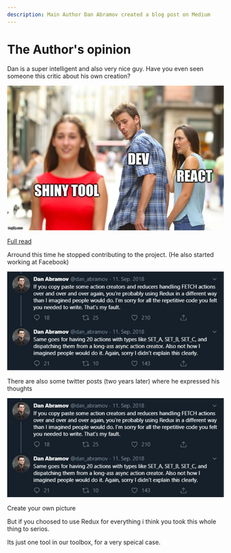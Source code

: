 ```yaml
---
description: Main Author Dan Abramov created a blog post on Medium
---
```


# The Author's opinion

Dan is a super intelligent and also very nice guy. Have you even seen someone this critic about his own creation?

![](.gitbook/assets/image%20%283%29.png)

[Full read](https://medium.com/@dan_abramov/you-might-not-need-redux-be46360cf367)

Arround this time he stopped contributing to the project. \(He also started working at Facebook\)

![](.gitbook/assets/image%20%282%29.png)

There are also some twitter posts \(two years later\) where he expressed his thoughts

![](.gitbook/assets/image%20%284%29.png)

Create your own picture

But if you choosed to use Redux for everything i think you took this whole thing to serios.

Its just one tool in our toolbox, for a very speical case.

